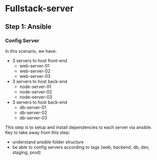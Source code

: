 # Fullstack-server

## Step 1: Ansible
### Config Server


In this scenario, we have:
- 3 servers to host front-end
    - web-server-01 
    - web-server-02 
    - web-server-03
- 3 servers to host back-end
    - node-server-01
    - node-server-02
    - node-server-03
- 3 servers to host back-end
    - db-server-01
    - db-server-02
    - db-server-03

This step is to setup and install dependencies to each server via ansible.
Key to take away from this step:
- understand ansible folder structure
- be able to config servers according to tags (web, backend, db, dev, staging, prod)


